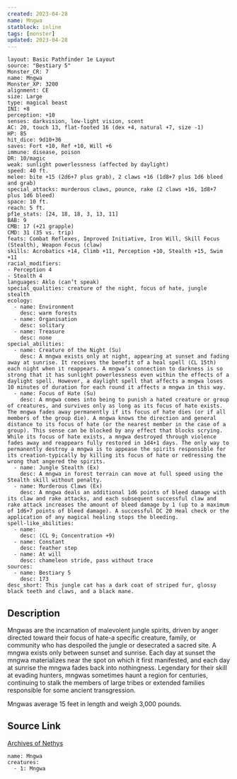 ```yaml
---
created: 2023-04-28
name: Mngwa
statblock: inline
tags: [monster]
updated: 2023-04-28
---
```

```statblock
layout: Basic Pathfinder 1e Layout
source: "Bestiary 5"
Monster_CR: 7
name: Mngwa
Monster_XP: 3200
alignment: CE
size: Large
type: magical beast
INI: +8
perception: +10
senses: darkvision, low-light vision, scent
AC: 20, touch 13, flat-footed 16 (dex +4, natural +7, size -1)
HP: 85
hit_dice: 9d10+36
saves: Fort +10, Ref +10, Will +6
immune: disease, poison
DR: 10/magic
weak: sunlight powerlessness (affected by daylight)
speed: 40 ft.
melee: bite +15 (2d6+7 plus grab), 2 claws +16 (1d8+7 plus 1d6 bleed and grab)
special_attacks: murderous claws, pounce, rake (2 claws +16, 1d8+7 plus 1d6 bleed)
space: 10 ft.
reach: 5 ft.
pf1e_stats: [24, 18, 18, 3, 13, 11]
BAB: 9
CMB: 17 (+21 grapple)
CMD: 31 (35 vs. trip)
feats: Combat Reflexes, Improved Initiative, Iron Will, Skill Focus (Stealth), Weapon Focus (claw)
skills: Acrobatics +14, Climb +11, Perception +10, Stealth +15, Swim +11
racial_modifiers:
- Perception 4
- Stealth 4
languages: Aklo (can’t speak)
special_qualities: creature of the night, focus of hate, jungle stealth
ecology:
  - name: Environment
    desc: warm forests
  - name: Organisation
    desc: solitary
  - name: Treasure
    desc: none
special_abilities:
  - name: Creature of the Night (Su)
    desc: A mngwa exists only at night, appearing at sunset and fading away at sunrise. It receives the benefit of a heal spell (CL 15th) each night when it reappears. A mngwa’s connection to darkness is so strong that it has sunlight powerlessness even within the effects of a daylight spell. However, a daylight spell that affects a mngwa loses 10 minutes of duration for each round it affects a mngwa in this way.
  - name: Focus of Hate (Su)
    desc: A mngwa comes into being to punish a hated creature or group of creatures, and survives only as long as its focus of hate exists. The mngwa fades away permanently if its focus of hate dies (or if all members of the group die). A mngwa knows the direction and general distance to its focus of hate (or the nearest member in the case of a group). This sense can be blocked by any effect that blocks scrying. While its focus of hate exists, a mngwa destroyed through violence fades away and reappears fully restored in 1d4+1 days. The only way to permanently destroy a mngwa is to appease the spirits responsible for its creation-typically by killing its focus of hate or redressing the wrong that angered the spirits.
  - name: Jungle Stealth (Ex)
    desc: A mngwa in forest terrain can move at full speed using the Stealth skill without penalty.
  - name: Murderous Claws (Ex)
    desc: A mngwa deals an additional 1d6 points of bleed damage with its claw and rake attacks, and each subsequent successful claw and rake attack increases the amount of bleed damage by 1 (up to a maximum of 1d6+7 points of bleed damage). A successful DC 20 Heal check or the application of any magical healing stops the bleeding.
spell-like_abilities:
  - name:
    desc: (CL 9; Concentration +9)
  - name: Constant
    desc: feather step
  - name: At will
    desc: chameleon stride, pass without trace
sources:
  - name: Bestiary 5
    desc: 173
desc_short: This jungle cat has a dark coat of striped fur, glossy black teeth and claws, and a black mane.
```
## Description
Mngwas are the incarnation of malevolent jungle spirits, driven by anger directed toward their focus of hate-a specific creature, family, or community who has despoiled the jungle or desecrated a sacred site. A mngwa exists only between sunset and sunrise. Each day at sunset the mngwa materializes near the spot on which it first manifested, and each day at sunrise the mngwa fades back into nothingness. Legendary for their skill at evading hunters, mngwas sometimes haunt a region for centuries, continuing to stalk the members of large tribes or extended families responsible for some ancient transgression.

 Mngwas average 15 feet in length and weigh 3,000 pounds.
## Source Link
[Archives of Nethys](https://aonprd.com/MonsterDisplay.aspx?ItemName=Mngwa)
```encounter-table
name: Mngwa
creatures:
  - 1: Mngwa
```

